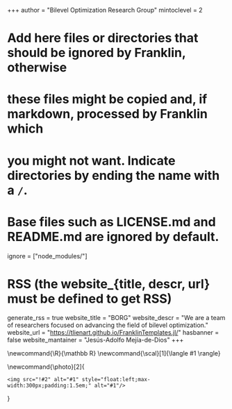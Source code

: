 <!--
Add here global page variables to use throughout your website.
-->
+++
author = "Bilevel Optimization Research Group"
mintoclevel = 2

# Add here files or directories that should be ignored by Franklin, otherwise
# these files might be copied and, if markdown, processed by Franklin which
# you might not want. Indicate directories by ending the name with a `/`.
# Base files such as LICENSE.md and README.md are ignored by default.
ignore = ["node_modules/"]

# RSS (the website_{title, descr, url} must be defined to get RSS)
generate_rss = true
website_title = "BORG"
website_descr = "We are a team of researchers focused on advancing the field of bilevel optimization."
website_url   = "https://tlienart.github.io/FranklinTemplates.jl/"
hasbanner = false
website_mantainer = "Jesús-Adolfo Mejía-de-Dios"
+++

<!--
Add here global latex commands to use throughout your pages.
-->
\newcommand{\R}{\mathbb R}
\newcommand{\scal}[1]{\langle #1 \rangle}

\newcommand{\photo}[2]{
~~~
<img src="!#2" alt="#1" style="float:left;max-width:300px;padding:1.5em;" alt="#1"/>
~~~
}
